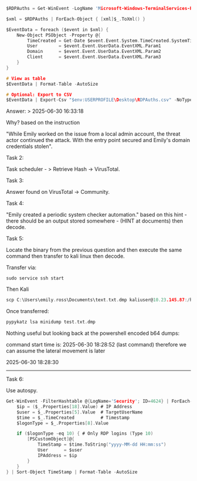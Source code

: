 
```C
$RDPAuths = Get-WinEvent -LogName 'Microsoft-Windows-TerminalServices-RemoteConnectionManager/Operational' -FilterXPath '<QueryList><Query Id="0"><Select>*[System[EventID=1149]]</Select></Query></QueryList>'

$xml = $RDPAuths | ForEach-Object { [xml]$_.ToXml() }

$EventData = foreach ($event in $xml) {
    New-Object PSObject -Property @{
        TimeCreated = Get-Date $event.Event.System.TimeCreated.SystemTime -Format 'yyyy-MM-dd HH:mm:ss'
        User        = $event.Event.UserData.EventXML.Param1
        Domain      = $event.Event.UserData.EventXML.Param2
        Client      = $event.Event.UserData.EventXML.Param3
    }
}

# View as table
$EventData | Format-Table -AutoSize

# Optional: Export to CSV
$EventData | Export-Csv "$env:USERPROFILE\Desktop\RDPAuths.csv" -NoTypeInformation

```

Answer: > 2025-06-30 16:33:18

Why? based on the instruction

"While Emily worked on the issue from a local admin account, the threat actor continued the attack. With the entry point secured and Emily's domain credentials stolen".

Task 2:

Task scheduler - > Retrieve Hash -> VirusTotal.

Task 3:

Answer found on VirusTotal -> Community.

Task 4:

"Emily created a periodic system checker automation." based on this hint - there should be an output stored somewhere - (HINT at documents) then decode.

Task 5:

Locate the binary from the previous question and then execute the same command then transfer to kali linux then decode.

Transfer via:

```Kali
sudo service ssh start
```

Then Kali

```C
scp C:\Users\emily.ross\Documents\text.txt.dmp kaliuser@10.23.145.87:/home/kali/Desktop
```

Once transferred:

```C
pypykatz lsa minidump test.txt.dmp
```

Nothing useful but looking back at the powershell encoded b64 dumps:

command start time is: 2025-06-30 18:28:52 (last command) therefore we can assume the lateral movement is later

2025-06-30 18:28:30


---

Task 6:

Use autospy.

```C
Get-WinEvent -FilterHashtable @{LogName='Security'; ID=4624} | ForEach-Object {
    $ip = ($_.Properties[18].Value) # IP Address
    $user = $_.Properties[5].Value  # TargetUserName
    $time = $_.TimeCreated          # Timestamp
    $logonType = $_.Properties[8].Value

    if ($logonType -eq 10) { # Only RDP logins (Type 10)
        [PSCustomObject]@{
            TimeStamp = $time.ToString("yyyy-MM-dd HH:mm:ss")
            User      = $user
            IPAddress = $ip
        }
    }
} | Sort-Object TimeStamp | Format-Table -AutoSize

```